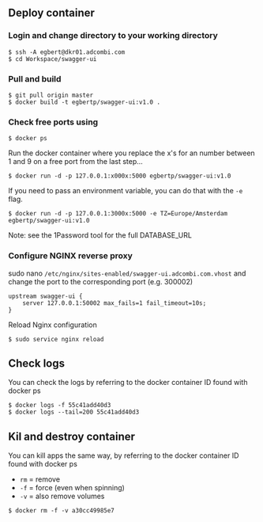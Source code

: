 ## Deploy container

### Login and change directory to your working directory
```
$ ssh -A egbert@dkr01.adcombi.com
$ cd Workspace/swagger-ui
```

### Pull and build
```
$ git pull origin master
$ docker build -t egbertp/swagger-ui:v1.0 .
```

### Check free ports using
```
$ docker ps
```

Run the docker container where you replace the x's for an number between 1 and 9 on a free port from the last step...
```
$ docker run -d -p 127.0.0.1:x000x:5000 egbertp/swagger-ui:v1.0
```

If you need to pass an environment variable, you can do that with the `-e` flag.
```
$ docker run -d -p 127.0.0.1:3000x:5000 -e TZ=Europe/Amsterdam egbertp/swagger-ui:v1.0

```
Note: see the 1Password tool for the full DATABASE_URL

### Configure NGINX reverse proxy

sudo nano `/etc/nginx/sites-enabled/swagger-ui.adcombi.com.vhost` and change the port to the corresponding port (e.g. 300002)

```
upstream swagger-ui {
    server 127.0.0.1:50002 max_fails=1 fail_timeout=10s;
}
```

Reload Nginx configuration

```
$ sudo service nginx reload
```

## Check logs

You can check the logs by referring to the docker container ID found with docker ps

```
$ docker logs -f 55c41add40d3
$ docker logs --tail=200 55c41add40d3
```

## Kil and destroy container

You can kill apps the same way, by referring to the docker container ID found with docker ps

* `rm` = remove
* `-f` = force (even when spinning)
* `-v` = also remove volumes

```
$ docker rm -f -v a30cc49985e7
```
